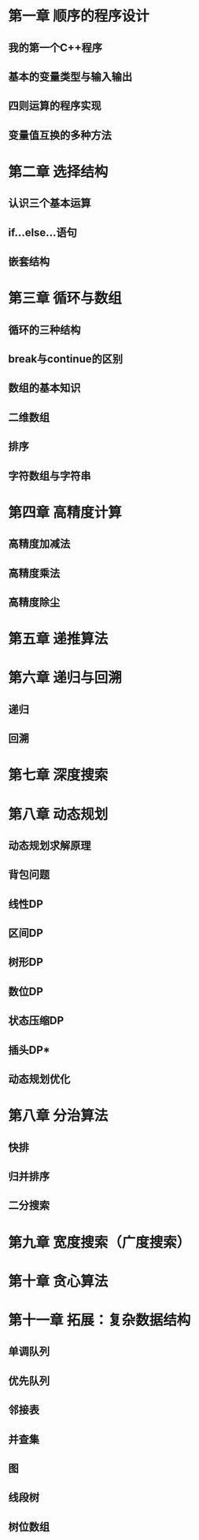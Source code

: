 # 第一章  顺序的程序设计
  ## 我的第一个C++程序
  ## 基本的变量类型与输入输出
  ## 四则运算的程序实现
  ## 变量值互换的多种方法
# 第二章  选择结构
  ## 认识三个基本运算
  ## if...else...语句
  ## 嵌套结构
# 第三章  循环与数组
  ## 循环的三种结构
  ## break与continue的区别
  ## 数组的基本知识
  ## 二维数组
  ## 排序
  ## 字符数组与字符串
# 第四章  高精度计算
  ## 高精度加减法
  ## 高精度乘法
  ## 高精度除尘
# 第五章  递推算法
# 第六章  递归与回溯
  ## 递归
  ## 回溯
# 第七章  深度搜索
# 第八章  动态规划
  ## 动态规划求解原理
  ## 背包问题
  ## 线性DP
  ## 区间DP
  ## 树形DP
  ## 数位DP
  ## 状态压缩DP
  ## 插头DP*
  ## 动态规划优化
# 第八章  分治算法
  ## 快排
  ## 归并排序
  ## 二分搜索
# 第九章  宽度搜索（广度搜索）
# 第十章  贪心算法
# 第十一章  拓展：复杂数据结构
  ## 单调队列
  ## 优先队列
  ## 邻接表
  ## 并查集
  ## 图
  ## 线段树
  ## 树位数组
